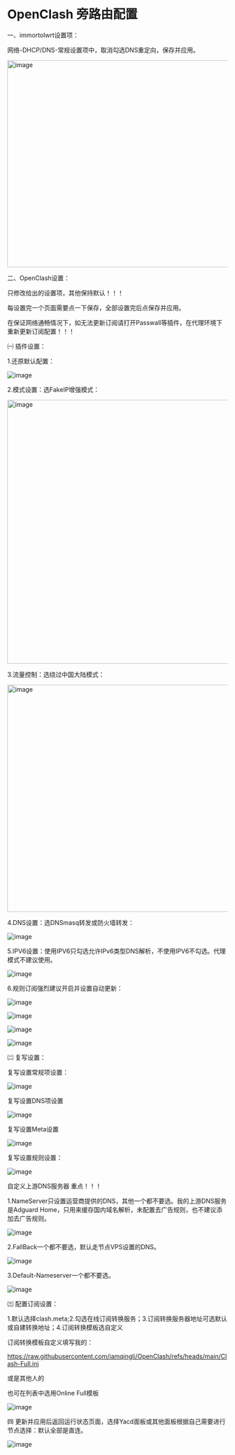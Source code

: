 # OpenClash 旁路由配置

一、immortolwrt设置项：

网络-DHCP/DNS-常规设置项中，取消勾选DNS重定向，保存并应用。

<img width="1026" height="473" alt="image" src="https://github.com/user-attachments/assets/8f4a4647-3e98-4c69-b4be-455243248280" />

二、OpenClash设置：

只修改给出的设置项，其他保持默认！！！

每设置完一个页面需要点一下保存，全部设置完后点保存并应用。

在保证网络通畅情况下，如无法更新订阅请打开Passwall等插件，在代理环境下重新更新订阅配置！！！

㈠ 插件设置：

1.还原默认配置：

![image](https://github.com/user-attachments/assets/f369c293-7f3d-4aa2-97b8-592ce75e38af)

2.模式设置：选FakeIP增强模式：

<img width="1126" height="603" alt="image" src="https://github.com/user-attachments/assets/8f1fc668-aaf4-4dd3-84b5-becc16ab5e07" />

3.流量控制：选绕过中国大陆模式：

<img width="1122" height="519" alt="image" src="https://github.com/user-attachments/assets/53f5cc79-b188-4291-866a-ac51f6118643" />

4.DNS设置：选DNSmasq转发或防火墙转发：

![image](https://github.com/user-attachments/assets/2db2a626-ef5f-47ac-908c-e189190db6a1)

5.IPV6设置：使用IPV6只勾选允许IPv6类型DNS解析，不使用IPV6不勾选。代理模式不建议使用。

![image](https://github.com/user-attachments/assets/39f920cc-20e2-4a04-a7f0-55e6b4de4a6c)

6.规则订阅强烈建议开启并设置自动更新：

![image](https://github.com/user-attachments/assets/c839ed74-8edd-4699-9ace-ef8fb923c978)

![image](https://github.com/user-attachments/assets/793fa2bc-d820-4999-a31b-7364c1d1b63d)

![image](https://github.com/user-attachments/assets/21ba1b49-7658-4fd8-a839-4a91a8526468)

![image](https://github.com/user-attachments/assets/cbfbb2e3-e502-41de-9b71-a732a0a72a5a)

㈡ 复写设置：

复写设置常规项设置：

![image](https://github.com/user-attachments/assets/3ddb7443-3518-4ccd-8e10-736634f7b7c8)

复写设置DNS项设置

![image](https://github.com/user-attachments/assets/6487073e-25a7-4fd0-afaa-c66513854bbc)

复写设置Meta设置

![image](https://github.com/user-attachments/assets/b4f7729d-415b-4fa3-be51-cd998b9496dd)

复写设置规则设置：

![image](https://github.com/user-attachments/assets/67eeba49-b1b6-4ef0-b219-ca7112da2103)

自定义上游DNS服务器  重点！！！

1.NameServer只设置运营商提供的DNS，其他一个都不要选。我的上游DNS服务是Adguard Home，只用来缓存国内域名解析，未配置去广告规则，也不建议添加去广告规则。

![image](https://github.com/user-attachments/assets/1130bad0-42c8-4749-987e-006de2b432a1)

2.FallBack一个都不要选，默认走节点VPS设置的DNS。

![image](https://github.com/user-attachments/assets/9f27784d-6218-4eff-b573-ac629c69d392)

3.Default-Nameserver一个都不要选。

![image](https://github.com/user-attachments/assets/2ad8aa36-24ba-447a-9c82-6f2f1633b211)

㈢ 配置订阅设置：

1.默认选择clash.meta;2.勾选在线订阅转换服务；3.订阅转换服务器地址可选默认或自建转换地址；4.订阅转换模板选自定义

订阅转换模板自定义填写我的：

https://raw.githubusercontent.com/iamqingli/OpenClash/refs/heads/main/Clash-Full.ini

或是其他人的

也可在列表中选用Online Full模板

![image](https://github.com/user-attachments/assets/75ae2835-5188-44cc-9a5b-788d5223a0e2)

㈣ 更新并应用后返回运行状态页面，选择Yacd面板或其他面板根据自己需要进行节点选择：默认全部是直连。

![image](https://github.com/user-attachments/assets/85d658c4-225d-4f25-90b7-95190ad5f66d)

